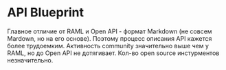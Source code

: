 # API Blueprint

Главное отличие от RAML и Open API - формат Markdown (не совсем Mardown, но на его основе). Поэтому процесс описания API кажется более трудоемким. Активность community значительно выше чем у RAML, но до Open API не дотягивает. Кол-во open source инстурментов незначительно.
